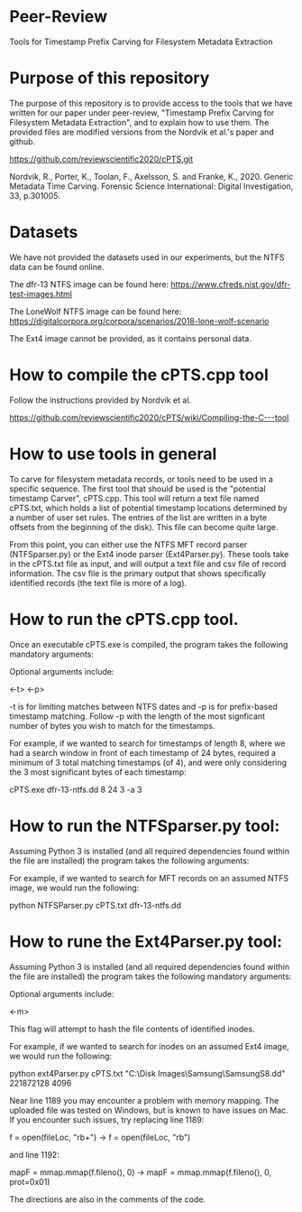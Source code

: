 # Peer-Review
Tools for Timestamp Prefix Carving for Filesystem Metadata Extraction

# Purpose of this repository

The purpose of this repository is to provide access to the tools that we have written for our paper under peer-review, "Timestamp Prefix Carving for Filesystem Metadata Extraction", and to explain how to use them.  The provided files are modified versions from the Nordvik et al.'s paper and github.  

https://github.com/reviewscientific2020/cPTS.git

Nordvik, R., Porter, K., Toolan, F., Axelsson, S. and Franke, K., 2020. Generic Metadata Time Carving. Forensic Science International: Digital Investigation, 33, p.301005.


# Datasets

We have not provided the datasets used in our experiments, but the NTFS data can be found online.  

The dfr-13 NTFS image can be found here: https://www.cfreds.nist.gov/dfr-test-images.html

The LoneWolf NTFS image can be found here: https://digitalcorpora.org/corpora/scenarios/2018-lone-wolf-scenario

The Ext4 image cannot be provided, as it contains personal data.

# How to compile the cPTS.cpp tool

Follow the instructions provided by Nordvik et al.

https://github.com/reviewscientific2020/cPTS/wiki/Compiling-the-C---tool

# How to use tools in general

To carve for filesystem metadata records, or tools need to be used in a specific sequence.  The first tool that should be used is the "potential timestamp Carver", cPTS.cpp.  This tool will return a text file named cPTS.txt, which holds a list of potential timestamp locations determined by a number of user set rules.  The entries of the list are written in a byte offsets from the beginning of the disk).  This file can become quite large.

From this point, you can either use the NTFS MFT record parser (NTFSparser.py) or the Ext4 inode parser (Ext4Parser.py).  These tools take in the cPTS.txt file as input, and will output a text file and csv file of record information.  The csv file is the primary output that shows specifically identified records (the text file is more of a log). 

# How to run the cPTS.cpp tool.

Once an executable cPTS.exe is compiled, the program takes the following mandatory arguments:

<disk image location> <timestamp size> <search threshold> <number of timestamps that should be the same>
  
Optional arguments include:

<min date> <max date> <-t> <-p>
  
-t is for limiting matches between NTFS dates and -p is for prefix-based timestamp matching.  Follow -p with the length of the most signficant number of bytes you wish to match for the timestamps.

For example, if we wanted to search for timestamps of length 8, where we had a search window in front of each timestamp of 24 bytes, required a minimum of 3 total matching timestamps (of 4), and were only considering the 3 most significant bytes of each timestamp:

cPTS.exe dfr-13-ntfs.dd 8 24 3 -a 3

# How to run the NTFSparser.py tool:

Assuming Python 3 is installed (and all required dependencies found within the file are installed) the program takes the following arguments:

<location of potential timestamp list> <disk image location>

For example, if we wanted to search for MFT records on an assumed NTFS image, we would run the following:

python NTFSParser.py cPTS.txt dfr-13-ntfs.dd

# How to rune the Ext4Parser.py tool:

Assuming Python 3 is installed (and all required dependencies found within the file are installed) the program takes the following mandatory arguments:

<location of potential timestamp list> <disk image location> <byte offset to beginning of target partition> <assumed size of Ext block in bytess>

Optional arguments include:

<-m>

This flag will attempt to hash the file contents of identified inodes.

For example, if we wanted to search for inodes on an assumed Ext4 image, we would run the following:

python ext4Parser.py cPTS.txt "C:\Disk Images\Samsung\SamsungS8.dd" 221872128 4096


Near line 1189 you may encounter a problem with memory mapping.  The uploaded file was tested on Windows, but is known to have issues on Mac.  If you encounter such issues, try replacing line 1189:

f = open(fileLoc, "rb+") -> f = open(fileLoc, "rb")

and line 1192:

mapF = mmap.mmap(f.fileno(), 0) -> mapF = mmap.mmap(f.fileno(), 0, prot=0x01)

The directions are also in the comments of the code.
